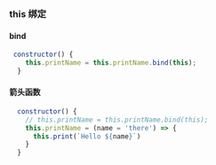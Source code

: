 ### this 绑定

#### bind

```js
 constructor() {
    this.printName = this.printName.bind(this);
  }
```

#### 箭头函数

```js
  constructor() {
    // this.printName = this.printName.bind(this);
    this.printName = (name = 'there') => {
      this.print(`Hello ${name}`)
    }
  }
```
